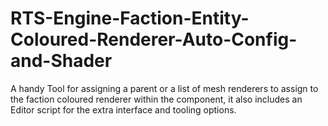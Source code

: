 # RTS-Engine-Faction-Entity-Coloured-Renderer-Auto-Config-and-Shader
A handy Tool for assigning a parent or a list of mesh renderers to assign to the faction coloured renderer within the component, it also includes an Editor script for the extra interface and tooling options.
